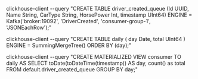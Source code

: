 clickhouse-client --query "CREATE TABLE driver_created_queue (Id UUID, Name String, CarType String, HorsePower Int, timestamp UInt64) ENGINE = Kafka('broker:19092', 'DriverCreated', 'consumer-group-1', 'JSONEachRow');"

clickhouse-client --query "CREATE TABLE daily ( day Date, total UInt64 ) ENGINE = SummingMergeTree() ORDER BY (day);"

clickhouse-client --query "CREATE MATERIALIZED VIEW consumer TO daily AS SELECT toDate(toDateTime(timestamp)) AS day, count() as total FROM default.driver_created_queue GROUP BY day;"